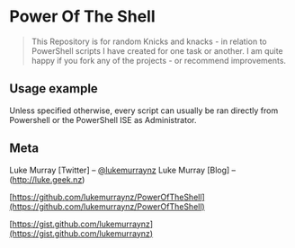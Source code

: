 # Power Of The Shell
> This Repository is for random Knicks and knacks - in relation to PowerShell scripts I have created for one task or another. I am quite happy if you fork any of the projects - or recommend improvements.

## Usage example

Unless specified otherwise, every script can usually be ran directly from Powershell or the PowerShell ISE as Administrator.

## Meta

Luke Murray [Twitter] – [@lukemurraynz](https://twitter.com/lukemurraynz)
Luke Murray [Blog]  – (http://luke.geek.nz)

[https://github.com/lukemurraynz/PowerOfTheShell](https://github.com/lukemurraynz/PowerOfTheShell)

[https://gist.github.com/lukemurraynz](https://gist.github.com/lukemurraynz)

